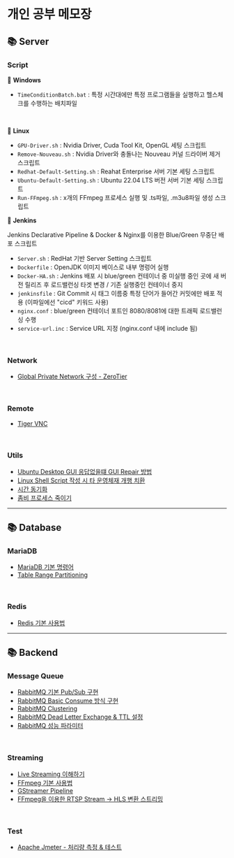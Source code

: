 # 개인 공부 메모장

## 📚 Server

### Script

📂 **Windows**
- `TimeConditionBatch.bat` : 특정 시간대에만 특정 프로그램들을 실행하고 헬스체크를 수행하는 배치파일

<br>

📂 **Linux**

- `GPU-Driver.sh` : Nvidia Driver, Cuda Tool Kit, OpenGL 세팅 스크립트
- `Remove-Nouveau.sh` : Nvidia Driver와 충돌나는 Nouveau 커널 드라이버 제거 스크립트
- `Redhat-Default-Setting.sh` : Reahat Enterprise 서버 기본 세팅 스크립트
- `Ubuntu-Default-Setting.sh` : Ubuntu 22.04 LTS 버전 서버 기본 세팅 스크립트
- `Run-FFmpeg.sh` : x개의 FFmpeg 프로세스 실행 및 .ts파일, .m3u8파일 생성 스크립트

📂 **Jenkins**

Jenkins Declarative Pipeline & Docker & Nginx를 이용한 Blue/Green 무중단 배포 스크립트

- `Server.sh` : RedHat 기반 Server Setting 스크립트 
- `Dockerfile` : OpenJDK 이미지 베이스로 내부 명렁어 실행 
- `Docker-HA.sh` : Jenkins 배포 시 blue/green 컨테이너 중 미실행 중인 곳에 새 버전 릴리즈 후 로드밸런싱 타겟 변경 / 기존 실행중인 컨테이너 중지 
- `jenkinsfile` : Git Commit 시 태그 이름중 특정 단어가 들어간 커밋에만 배포 적용 (이파일에선 "cicd" 키워드 사용)
- `nginx.conf` : blue/green 컨테이너 포트인 8080/8081에 대한 트래픽 로드밸런싱 수행 
- `service-url.inc` : Service URL 지정 (nginx.conf 내에 include 됨)

<br>

### Network

- [Global Private Network 구성 - ZeroTier](./Server/Network/Zerotier.md)

<br>

### Remote

- [Tiger VNC](./Server/Remote/TigerVNC.md)

<br>

### Utils

- [Ubuntu Desktop GUI 응답없을떄 GUI Repair 방법](./Server/Utils/GUI%20Repair.md)
- [Linux Shell Script 작성 시 타 운영체재 개행 치환](./Server/Utils/개행%20제거.md)
- [시간 동기화](./Server/Utils/시간%20동기화.md)
- [좀비 프로세스 죽이기](./Server/Utils/좀비%20프로세스%20죽이기.md)

---

## 📚 Database

### MariaDB

- [MariaDB 기본 명령어](./Database/MariaDB/기본%20명령어.md)
- [Table Range Partitioning](./Database/MariaDB/Range%20Partitioning.md)

<br>

### Redis

- [Redis 기본 사용법](./Database/Redis/Redis%20기본%20사용법.md)

---

## 📚 Backend

### Message Queue

- [RabbitMQ 기본 Pub/Sub 구현](./Backend/Message-Queue/RabbitMQ/기본구조/RabbitMQ%20-%20PubSub.md)
- [RabbitMQ Basic Consume 방식 구현](./Backend/Message-Queue/RabbitMQ/Basic-Consume/RabbitMQ%20-%20Basic%20Consume.md)
- [RabbitMQ Clustering](./Backend/Message-Queue/RabbitMQ/Clustering/Clustering.md)
- [RabbitMQ Dead Letter Exchange & TTL 설정](./Backend/Message-Queue/RabbitMQ/Dead-Letter-Exchange/RabbitMQ-Dead%20Letter%20Exchange-TTL.md)
- [RabbitMQ 성능 파라미터](./Backend/Message-Queue/RabbitMQ/성능파라미터/성능%20파라미터.md)

<br>

### Streaming

- [Live Streaming 이해하기](./Backend/Streaming/Live-Streaming/Live%20Streaming%20이해하기.md)
- [FFmpeg 기본 사용법](./Backend/Streaming/FFmpeg/FFmpeg.md)
- [GStreamer Pipeline](./Backend/Streaming/GStreamer/Gstreamer.md)
- [FFmpeg을 이용한 RTSP Stream -> HLS 변환 스트리밍](./Backend/Streaming/HLS/RTSP%20to%20HLS.md)

<br>

### Test

- [Apache Jmeter - 처리량 측정 & 테스트](./Backend/Test/Apache-Jmeter/Apache%20Jmeter.md)